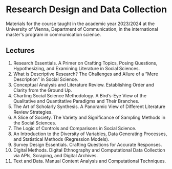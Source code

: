 # Research Design and Data Collection
Materials for the course taught in the academic year 2023/2024 at the University of Vienna, Department of Communication, in the international master's program in communication science.

## Lectures
01. Research Essentials. A Primer on Crafting Topics, Posing Questions, Hypothesizing, and Examining Literature in Social Sciences.
02. What is Descriptive Research? The Challenges and Allure of a “Mere Description” in Social Science.
03. Conceptual Analysis and Literature Review. Establishing Order and Clarity from the Ground Up.
04. Charting Social Science Methodology. A Bird’s-Eye View of the Qualitative and Quantitative Paradigms and Their Branches.
5. The Art of Scholarly Synthesis. A Panoramic View of Different Literature Review Strategies.
6. A Slice of Society. The Variety and Significance of Sampling Methods in the Social Sciences.
7. The Logic of Controls and Comparisons in Social Science.
8. An Introduction to the Diversity of Variables, Data Generating Processes, and Statistical Methods (Regression Models).
9. Survey Design Essentials. Crafting Questions for Accurate Responses.
10. Digital Methods. Digital Ethnography and Computational Data Collection via APIs, Scraping, and Digital Archives.
11. Text and Data. Manual Content Analysis and Computational Techniques.
